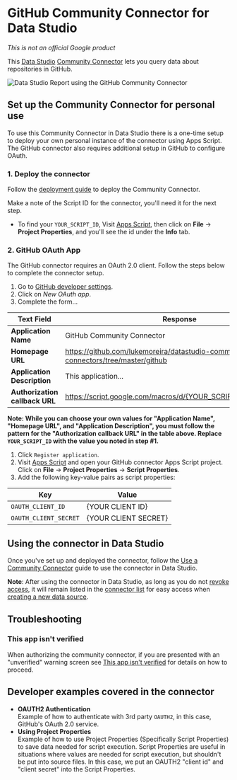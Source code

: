 # GitHub Community Connector for Data Studio

*This is not an official Google product*

This [Data Studio][data studio] [Community Connector][community connector] lets you query data about repositories in GitHub.

![Data Studio Report using the GitHub Community Connector][github report]

## Set up the Community Connector for personal use

To use this Community Connector in Data Studio there is a one-time setup to
deploy your own personal instance of the connector using Apps Script. The
GitHub connector also requires additional setup in GitHub to configure OAuth.

### 1. Deploy the connector
Follow the [deployment guide] to deploy the Community
Connector.

Make a note of the Script ID for the connector, you'll need it for the next
step.

- To find your `YOUR_SCRIPT_ID`, Visit [Apps Script], then click on
  **File** -> **Project Properties**, and you'll see the id under the **Info**
  tab.

### 2. GitHub OAuth App
The GitHub connector requires an OAuth 2.0 client. Follow the steps below to
complete the connector setup.

1. Go to [GitHub developer settings][github settings].
1. Click on *New OAuth app*.
1. Complete the form...

  | Text Field                     | Response                                                         |
  |  ------------------------------|------------------------------------------------------------------|
  | **Application Name**           | GitHub Community Connector                                       |
  | **Homepage URL**               | https://github.com/lukemoreira/datastudio-community-connectors/tree/master/github                |
  | **Application Description**    | This application...                                              |
  | **Authorization callback URL** | https://script.google.com/macros/d/{YOUR_SCRIPT_ID}/usercallback |

  **Note: While you can choose your own values for "Application Name",
  "Homepage URL", and "Application Description", you must follow the pattern
  for the "Authorization callback URL" in the table above. Replace
  `YOUR_SCRIPT_ID` with the value you noted in step #1.**

1. Click `Register application`.
1. Visit [Apps Script] and open your GitHub connector Apps Script
   project. Click on **File** -> **Project Properties** ->
   **Script Properties**.
1. Add the following key-value pairs as script properties:

  | Key                   | Value                |
  |-----------------------|----------------------|
  | `OAUTH_CLIENT_ID`     | {YOUR CLIENT ID}     |
  | `OAUTH_CLIENT_SECRET` | {YOUR CLIENT SECRET} |

## Using the connector in Data Studio

Once you've set up and deployed the connector, follow the
[Use a Community Connector] guide to use the connector in Data Studio.

**Note**: After using the connector in Data Studio, as long as you do not
[revoke access], it will remain listed in the [connector list] for easy access
when [creating a new data source].

## Troubleshooting

### This app isn't verified

When authorizing the community connector, if you are presented with an
"unverified" warning screen see [This app isn't verified] for details on how to
proceed.

## Developer examples covered in the connector

- **OAUTH2 Authentication**  
  Example of how to authenticate with 3rd party `OAUTH2`, in this case, GitHub's
  OAuth 2.0 service.
- **Using Project Properties**  
  Example of how to use Project Properties (Specifically Script Properties) to
  save data needed for script execution. Script Properties are useful in
  situations where values are needed for script execution, but shouldn't be put
  into source files. In this case, we put an OAUTH2 "client id" and "client
  secret" into the Script Properties.

[github report]: Example-GitHub-Report.png
[deployment guide]: ../deploy.md
[github settings]: https://github.com/settings/developers
[Apps Script]: https://script.google.com
[data studio]: https://datastudio.google.com
[community connector]: https://developers.google.com/datastudio/connector
[revoke access]: https://support.google.com/datastudio/answer/9053467
[connector list]: https://datastudio.google.com/c/datasources/create
[creating a new data source]: https://support.google.com/datastudio/answer/6300774
[Use a Community Connector]: https://developers.google.com/datastudio/connector/use
[This app isn't verified]: ../verification.md
